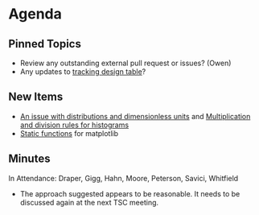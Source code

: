 Agenda
======

Pinned Topics
-------------
* Review any outstanding external pull request or issues? (Owen)
* Any updates to [tracking design table](https://github.com/mantidproject/documents/blob/master/Project-Management/TechnicalSteeringCommittee/reports/TSC-TrackingDesignProposals.md)?

New Items
---------
* [An issue with distributions and dimensionless units](https://github.com/mantidproject/documents/blob/fix-divide-distribution/Design/DistributionsAndDimensionlessData.md) and [Multiplication and division rules for histograms](https://github.com/mantidproject/documents/pull/25)
* [Static functions](https://github.com/mantidproject/mantid/pull/21212) for matplotlib

Minutes
-------
 In Attendance: Draper, Gigg, Hahn, Moore, Peterson, Savici, Whitfield
 
 * The approach suggested appears to be reasonable. It needs to be discussed again at the next TSC meeting.
 
